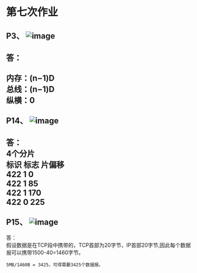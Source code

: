 第七次作业
==========================
P3、
![image](https://github.com/20192021855-DCAN/HOMEWORK-7/blob/master/2017302580276/P3.png)
--------------------------------------------------
答：  <br>  
    内存：(n−1)D<br>
    总线：(n−1)D<br>
    纵横：0<br>
    <br>
P14、
![image](https://github.com/20192021855-DCAN/HOMEWORK-7/blob/master/2017302580276/P14.png)
------------------------------------------------------------
答：<br>
    4个分片<br>
    标识	    标志	    片偏移<br>
    422   	   1	       0<br>
    422	       1	       85<br>
    422	       1	       170<br>
    422	       0	       225<br>
<br>
P15、
![image](https://github.com/20192021855-DCAN/HOMEWORK-7/blob/master/2017302580276/P15.png)
------------------------------------------
答：<br>
    假设数据是在TCP段中携带的，TCP首部为20字节，IP首部20字节,因此每个数据报可以携带1500-40=1460字节。<br>

    5MB/1460B = 3425，可得需要3425个数据报。
